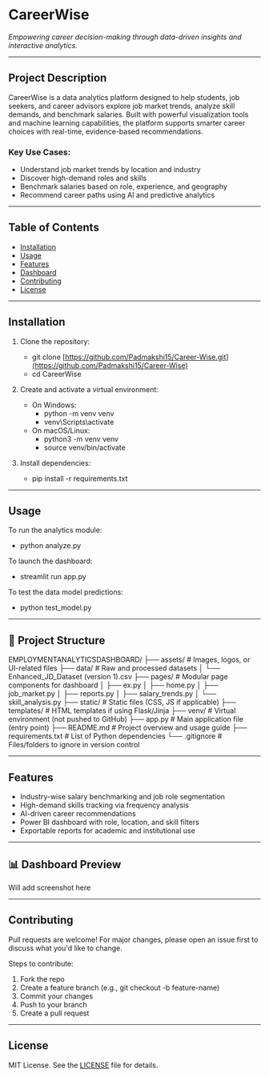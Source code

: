 # CareerWise
*Empowering career decision-making through data-driven insights and interactive analytics.*

---

## Project Description
CareerWise is a data analytics platform designed to help students, job seekers, and career advisors explore job market trends, analyze skill demands, and benchmark salaries. Built with powerful visualization tools and machine learning capabilities, the platform supports smarter career choices with real-time, evidence-based recommendations.

### Key Use Cases:
- Understand job market trends by location and industry
- Discover high-demand roles and skills
- Benchmark salaries based on role, experience, and geography
- Recommend career paths using AI and predictive analytics

---

## Table of Contents
- [Installation](#installation)
- [Usage](#usage)
- [Features](#features)
- [Dashboard](#dashboard)
- [Contributing](#contributing)
- [License](#license)

---

## Installation

1. Clone the repository:
   - git clone [https://github.com/Padmakshi15/Career-Wise.git](https://github.com/Padmakshi15/Career-Wise)
   - cd CareerWise

2. Create and activate a virtual environment:
   - On Windows:
     - python -m venv venv
     - venv\Scripts\activate
   - On macOS/Linux:
     - python3 -m venv venv
     - source venv/bin/activate

3. Install dependencies:
   - pip install -r requirements.txt

---

## Usage

To run the analytics module:
- python analyze.py

To launch the dashboard:
- streamlit run app.py

To test the data model predictions:
- python test_model.py

---

## 📁 Project Structure

EMPLOYMENTANALYTICSDASHBOARD/
├── assets/                       # Images, logos, or UI-related files
├── data/                         # Raw and processed datasets
│   └── Enhanced_JD_Dataset (version 1).csv
├── pages/                        # Modular page components for dashboard
│   ├── ex.py
│   ├── home.py
│   ├── job_market.py
│   ├── reports.py
│   ├── salary_trends.py
│   └── skill_analysis.py
├── static/                       # Static files (CSS, JS if applicable)
├── templates/                    # HTML templates if using Flask/Jinja
├── venv/                         # Virtual environment (not pushed to GitHub)
├── app.py                        # Main application file (entry point)
├── README.md                     # Project overview and usage guide
├── requirements.txt              # List of Python dependencies
└── .gitignore                    # Files/folders to ignore in version control

---

## Features

- Industry-wise salary benchmarking and job role segmentation
- High-demand skills tracking via frequency analysis
- AI-driven career recommendations
- Power BI dashboard with role, location, and skill filters
- Exportable reports for academic and institutional use

---

## 📊 Dashboard Preview

Will add screenshot here

---

## Contributing

Pull requests are welcome! For major changes, please open an issue first to discuss what you'd like to change.

Steps to contribute:
1. Fork the repo  
2. Create a feature branch (e.g., git checkout -b feature-name)  
3. Commit your changes  
4. Push to your branch  
5. Create a pull request

---

## License

MIT License. See the [LICENSE](LICENSE) file for details.
